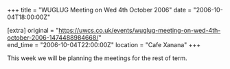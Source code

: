 +++
title = "WUGLUG Meeting on Wed 4th October 2006"
date = "2006-10-04T18:00:00Z"

[extra]
original = "https://uwcs.co.uk/events/wuglug-meeting-on-wed-4th-october-2006-1474488984668/"    
end_time = "2006-10-04T22:00:00Z"
location = "Cafe Xanana"
+++

This week we will be planning the meetings for the rest of term.

